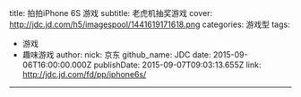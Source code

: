 title: 拍拍iPhone 6S 游戏
subtitle: 老虎机抽奖游戏
cover: http://jdc.jd.com/h5/imagespool/1441619171618.png
categories: 游戏型
tags:
  - 游戏
  - 趣味游戏
author:
  nick: 京东
  github_name: JDC
date: 2015-09-06T16:00:00.000Z
publishDate: 2015-09-07T09:03:13.655Z
link: http://jdc.jd.com/fd/pp/iphone6s/
---
